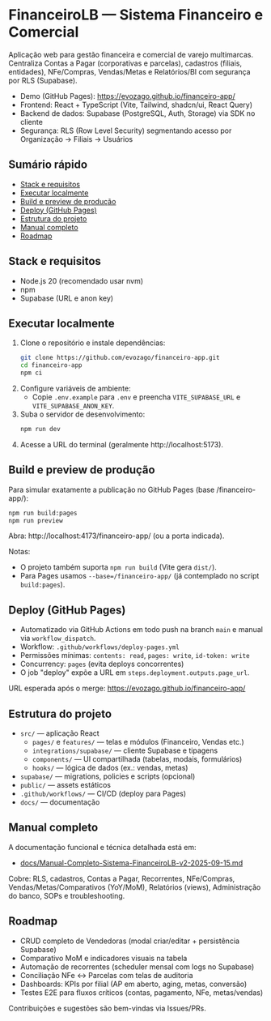 # FinanceiroLB — Sistema Financeiro e Comercial

Aplicação web para gestão financeira e comercial de varejo multimarcas. Centraliza Contas a Pagar (corporativas e parcelas), cadastros (filiais, entidades), NFe/Compras, Vendas/Metas e Relatórios/BI com segurança por RLS (Supabase).

- Demo (GitHub Pages): https://evozago.github.io/financeiro-app/
- Frontend: React + TypeScript (Vite, Tailwind, shadcn/ui, React Query)
- Backend de dados: Supabase (PostgreSQL, Auth, Storage) via SDK no cliente
- Segurança: RLS (Row Level Security) segmentando acesso por Organização → Filiais → Usuários

## Sumário rápido
- [Stack e requisitos](#stack-e-requisitos)
- [Executar localmente](#executar-localmente)
- [Build e preview de produção](#build-e-preview-de-produção)
- [Deploy (GitHub Pages)](#deploy-github-pages)
- [Estrutura do projeto](#estrutura-do-projeto)
- [Manual completo](#manual-completo)
- [Roadmap](#roadmap)

## Stack e requisitos
- Node.js 20 (recomendado usar nvm)
- npm
- Supabase (URL e anon key)

## Executar localmente
1. Clone o repositório e instale dependências:
   ```bash
   git clone https://github.com/evozago/financeiro-app.git
   cd financeiro-app
   npm ci
   ```
2. Configure variáveis de ambiente:
   - Copie `.env.example` para `.env` e preencha `VITE_SUPABASE_URL` e `VITE_SUPABASE_ANON_KEY`.
3. Suba o servidor de desenvolvimento:
   ```bash
   npm run dev
   ```
4. Acesse a URL do terminal (geralmente http://localhost:5173).

## Build e preview de produção
Para simular exatamente a publicação no GitHub Pages (base /financeiro-app/):
```bash
npm run build:pages
npm run preview
```
Abra: http://localhost:4173/financeiro-app/ (ou a porta indicada).

Notas:
- O projeto também suporta `npm run build` (Vite gera `dist/`).
- Para Pages usamos `--base=/financeiro-app/` (já contemplado no script `build:pages`).

## Deploy (GitHub Pages)
- Automatizado via GitHub Actions em todo push na branch `main` e manual via `workflow_dispatch`.
- Workflow: `.github/workflows/deploy-pages.yml`
- Permissões mínimas: `contents: read`, `pages: write`, `id-token: write`
- Concurrency: `pages` (evita deploys concorrentes)
- O job "deploy" expõe a URL em `steps.deployment.outputs.page_url`.

URL esperada após o merge: https://evozago.github.io/financeiro-app/

## Estrutura do projeto
- `src/` — aplicação React
  - `pages/` e `features/` — telas e módulos (Financeiro, Vendas etc.)
  - `integrations/supabase/` — cliente Supabase e tipagens
  - `components/` — UI compartilhada (tabelas, modais, formulários)
  - `hooks/` — lógica de dados (ex.: vendas, metas)
- `supabase/` — migrations, policies e scripts (opcional)
- `public/` — assets estáticos
- `.github/workflows/` — CI/CD (deploy para Pages)
- `docs/` — documentação

## Manual completo
A documentação funcional e técnica detalhada está em:
- [docs/Manual-Completo-Sistema-FinanceiroLB-v2-2025-09-15.md](docs/Manual-Completo-Sistema-FinanceiroLB-v2-2025-09-15.md)

Cobre: RLS, cadastros, Contas a Pagar, Recorrentes, NFe/Compras, Vendas/Metas/Comparativos (YoY/MoM), Relatórios (views), Administração do banco, SOPs e troubleshooting.

## Roadmap
- CRUD completo de Vendedoras (modal criar/editar + persistência Supabase)
- Comparativo MoM e indicadores visuais na tabela
- Automação de recorrentes (scheduler mensal com logs no Supabase)
- Conciliação NFe ↔ Parcelas com telas de auditoria
- Dashboards: KPIs por filial (AP em aberto, aging, metas, conversão)
- Testes E2E para fluxos críticos (contas, pagamento, NFe, metas/vendas)

Contribuições e sugestões são bem-vindas via Issues/PRs.
